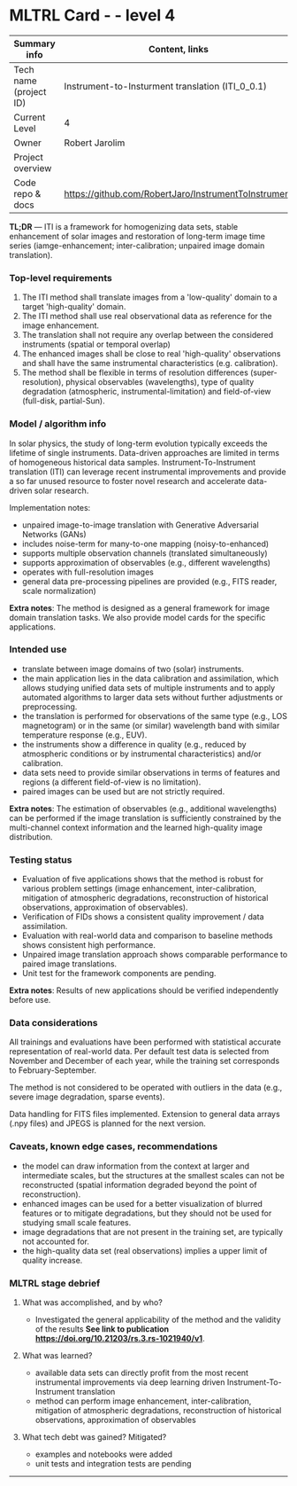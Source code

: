 # MLTRL Card -  - level 4

| Summary info        | Content, links       |
| -------------------------- | ------------- |
| Tech name (project ID)  | Instrument-to-Insturment translation (ITI_0_0.1)   |
| Current Level           | 4 |
| Owner                   | Robert Jarolim                        |
| Project overview        |    |
| Code repo & docs        | https://github.com/RobertJaro/InstrumentToInstrument   |


**TL;DR** — ITI is a framework for homogenizing data sets, stable enhancement of solar images and restoration of long-term image time series (iamge-enhancement; inter-calibration; unpaired image domain translation).


### Top-level requirements

1. The ITI method shall translate images from a 'low-quality' domain to a target 'high-quality' domain.
2. The ITI method shall use real observational data as reference for the image enhancement.
3. The translation shall not require any overlap between the considered instruments (spatial or temporal overlap)
4. The enhanced images shall be close to real 'high-quality' observations and shall have the same instrumental characteristics (e.g. calibration).
5. The method shall be flexible in terms of resolution differences (super-resolution), physical observables (wavelengths), type of quality degradation (atmospheric, instrumental-limitation) and field-of-view (full-disk, partial-Sun).


### Model / algorithm info

In solar physics, the study of long-term evolution typically exceeds the lifetime of single instruments. Data-driven approaches are limited in terms of homogeneous
historical data samples. Instrument-To-Instrument translation (ITI) can leverage recent instrumental improvements and provide a so far unused resource to foster novel research and accelerate data-driven solar research.

Implementation notes:

- unpaired image-to-image translation with Generative Adversarial Networks (GANs)
- includes noise-term for many-to-one mapping (noisy-to-enhanced)
- supports multiple observation channels (translated simultaneously)
- supports approximation of observables (e.g., different wavelengths)
- operates with full-resolution images
- general data pre-processing pipelines are provided (e.g., FITS reader, scale normalization)


**Extra notes**: The method is designed as a general framework for image domain translation tasks. We also provide model cards for the specific applications.

### Intended use


- translate between image domains of two (solar) instruments.
- the main application lies in the data calibration and assimilation, which allows studying unified data sets of multiple instruments and to apply automated algorithms to larger data sets without further adjustments or preprocessing. 
- the translation is performed for observations of the same type (e.g., LOS magnetogram) or in the same (or similar) wavelength band with similar temperature response (e.g., EUV).
- the instruments show a difference in quality (e.g., reduced by atmospheric conditions or by instrumental characteristics) and/or calibration.
- data sets need to provide similar observations in terms of features and regions (a different field-of-view is no limitation).
- paired images can be used but are not strictly required.

**Extra notes**: The estimation of observables (e.g., additional wavelengths) can be performed if the image translation is sufficiently constrained by the multi-channel context information and the learned high-quality image distribution. 


### Testing status

- Evaluation of five applications shows that the method is robust for various problem settings (image enhancement, inter-calibration, mitigation of atmospheric degradations, reconstruction of historical observations, approximation of observables).
- Verification of FIDs shows a consistent quality improvement / data assimilation.
- Evaluation with real-world data and comparison to baseline methods shows consistent high performance.
- Unpaired image translation approach shows comparable performance to paired image translations.
- Unit test for the framework components are pending.

**Extra notes**: Results of new applications should be verified independently before use.


### Data considerations

All trainings and evaluations have been performed with statistical accurate representation of real-world data.
Per default test data is selected from November and December of each year, while the training set corresponds to February-September.

The method is not considered to be operated with outliers in the data (e.g., severe image degradation, sparse events). 

Data handling for FITS files implemented. Extension to general data arrays (.npy files) and JPEGS is planned for the next version.

### Caveats, known edge cases, recommendations

- the model can draw information from the context at larger and intermediate scales, but the structures at the smallest scales can not be reconstructed (spatial information degraded beyond the point of reconstruction).
- enhanced images can be used for a better visualization of blurred features or to mitigate degradations, but they should not be used for studying small scale features.
- image degradations that are not present in the training set, are typically not accounted for.
- the high-quality data set (real observations) implies a upper limit of quality increase.

### MLTRL stage debrief

1. What was accomplished, and by who?

    - Investigated the general applicability of the method and the validity of the results **See link to publication https://doi.org/10.21203/rs.3.rs-1021940/v1**.

3. What was learned?

    - available data sets can directly profit from the most recent instrumental improvements via deep learning driven Instrument-To-Instrument translation
    - method can perform image enhancement, inter-calibration, mitigation of atmospheric degradations, reconstruction of historical observations, approximation of observables
5. What tech debt was gained? Mitigated?

    - examples and notebooks were added
    - unit tests and integration tests are pending

---